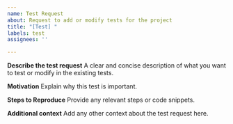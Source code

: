 ```yaml
---
name: Test Request
about: Request to add or modify tests for the project
title: "[Test] "
labels: test
assignees: ''

---
```


**Describe the test request**
A clear and concise description of what you want to test or modify in the existing tests.

**Motivation**
Explain why this test is important.

**Steps to Reproduce**
Provide any relevant steps or code snippets.

**Additional context**
Add any other context about the test request here.
